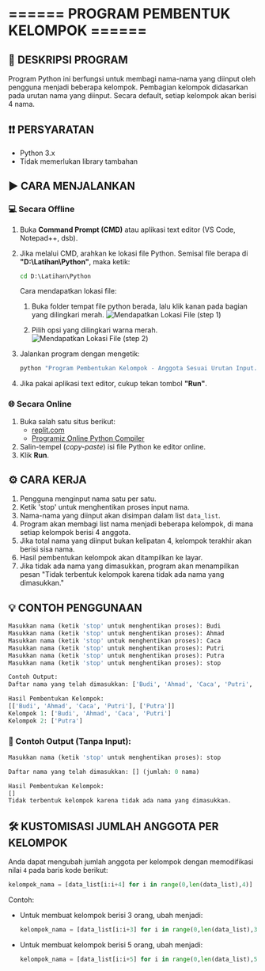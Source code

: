# ====== PROGRAM PEMBENTUK KELOMPOK ======

## 📌 DESKRIPSI PROGRAM
Program Python ini berfungsi untuk membagi nama-nama yang diinput oleh pengguna menjadi beberapa kelompok. Pembagian kelompok didasarkan pada urutan nama yang diinput. Secara default, setiap kelompok akan berisi 4 nama.

## ❗❗ PERSYARATAN
- Python 3.x
- Tidak memerlukan library tambahan

## ▶ CARA MENJALANKAN
### 💻 Secara Offline
1. Buka **Command Prompt (CMD)** atau aplikasi text editor (VS Code, Notepad++, dsb).
2. Jika melalui CMD, arahkan ke lokasi file Python. Semisal file berapa di **"D:\Latihan\Python"**, maka ketik:  
   ```cmd
   cd D:\Latihan\Python
   ```
   Cara mendapatkan lokasi file:
   1) Buka folder tempat file python berada, lalu klik kanan pada bagian yang dilingkari merah.
       ![Mendapatkan Lokasi File (step 1)](https://github.com/AksaIndo1834/gambar_untuk_github/blob/main/Gambar%20Keperluan%20Github/Cara%20Mendapatkan%20Lokasi%20File%20(Step%201).png)

   2) Pilih opsi yang dilingkari warna merah.
      ![Mendapatkan Lokasi File (step 2)](https://github.com/AksaIndo1834/gambar_untuk_github/blob/main/Gambar%20Keperluan%20Github/Cara%20Mendapatkan%20Lokasi%20File%20(Step%202).png)

3. Jalankan program dengan mengetik:
   ```cmd "
   python "Program Pembentukan Kelompok - Anggota Sesuai Urutan Input.py"
   ```
4. Jika pakai aplikasi text editor, cukup tekan tombol **"Run"**.

### 🌐 Secara Online
1. Buka salah satu situs berikut:
   - [replit.com](https://replit.com)
   - [Programiz Online Python Compiler](https://www.programiz.com/python-programming/online-compiler)
2. Salin-tempel (*copy-paste*) isi file Python ke editor online.
3. Klik **Run**.

## ⚙ CARA KERJA
1. Pengguna menginput nama satu per satu.
2. Ketik 'stop' untuk menghentikan proses input nama.
3. Nama-nama yang diinput akan disimpan dalam list `data_list`.
4. Program akan membagi list nama menjadi beberapa kelompok, di mana setiap kelompok berisi 4 anggota.
5. Jika total nama yang diinput bukan kelipatan 4, kelompok terakhir akan berisi sisa nama.
6. Hasil pembentukan kelompok akan ditampilkan ke layar.
7. Jika tidak ada nama yang dimasukkan, program akan menampilkan pesan "Tidak terbentuk kelompok karena tidak ada nama yang dimasukkan." 

## 💡 CONTOH PENGGUNAAN
```python
Masukkan nama (ketik 'stop' untuk menghentikan proses): Budi
Masukkan nama (ketik 'stop' untuk menghentikan proses): Ahmad
Masukkan nama (ketik 'stop' untuk menghentikan proses): Caca
Masukkan nama (ketik 'stop' untuk menghentikan proses): Putri
Masukkan nama (ketik 'stop' untuk menghentikan proses): Putra
Masukkan nama (ketik 'stop' untuk menghentikan proses): stop

Contoh Output:
Daftar nama yang telah dimasukkan: ['Budi', 'Ahmad', 'Caca', 'Putri', 'Putra'] (jumlah: 5 nama)

Hasil Pembentukan Kelompok:
[['Budi', 'Ahmad', 'Caca', 'Putri'], ['Putra']]
Kelompok 1: ['Budi', 'Ahmad', 'Caca', 'Putri']
Kelompok 2: ['Putra']
```

### 🔷 Contoh Output (Tanpa Input):
``` python
Masukkan nama (ketik 'stop' untuk menghentikan proses): stop

Daftar nama yang telah dimasukkan: [] (jumlah: 0 nama)

Hasil Pembentukan Kelompok:
[]
Tidak terbentuk kelompok karena tidak ada nama yang dimasukkan. 
```


## 🛠 KUSTOMISASI JUMLAH ANGGOTA PER KELOMPOK
Anda dapat mengubah jumlah anggota per kelompok dengan memodifikasi nilai `4` pada baris kode berikut:
```python
kelompok_nama = [data_list[i:i+4] for i in range(0,len(data_list),4)]
```

Contoh:
- Untuk membuat kelompok berisi 3 orang, ubah menjadi:
  ```python
  kelompok_nama = [data_list[i:i+3] for i in range(0,len(data_list),3)]
  ```
- Untuk membuat kelompok berisi 5 orang, ubah menjadi:
  ```python
  kelompok_nama = [data_list[i:i+5] for i in range(0,len(data_list),5)]
  ```

